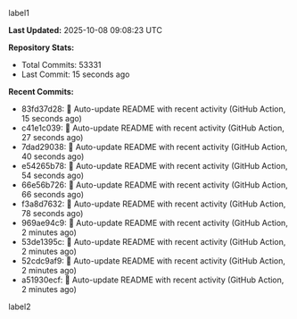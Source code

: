 
label1 
<!-- ACTIVITY_START -->
**Last Updated:** 2025-10-08 09:08:23 UTC

**Repository Stats:**
- Total Commits: 53331
- Last Commit: 15 seconds ago

**Recent Commits:**
- 83fd37d28: 🤖 Auto-update README with recent activity (GitHub Action, 15 seconds ago)
- c41e1c039: 🤖 Auto-update README with recent activity (GitHub Action, 27 seconds ago)
- 7dad29038: 🤖 Auto-update README with recent activity (GitHub Action, 40 seconds ago)
- e54265b78: 🤖 Auto-update README with recent activity (GitHub Action, 54 seconds ago)
- 66e56b726: 🤖 Auto-update README with recent activity (GitHub Action, 66 seconds ago)
- f3a8d7632: 🤖 Auto-update README with recent activity (GitHub Action, 78 seconds ago)
- 969ae94c9: 🤖 Auto-update README with recent activity (GitHub Action, 2 minutes ago)
- 53de1395c: 🤖 Auto-update README with recent activity (GitHub Action, 2 minutes ago)
- 52cdc9af9: 🤖 Auto-update README with recent activity (GitHub Action, 2 minutes ago)
- a51930ecf: 🤖 Auto-update README with recent activity (GitHub Action, 2 minutes ago)
<!-- ACTIVITY_END -->

label2
